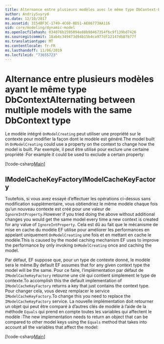 ```yaml
---
title: Alternance entre plusieurs modèles avec le même type DbContext-EF Core
author: AndriySvyryd
ms.date: 12/10/2017
ms.assetid: 3154BF3C-1749-4C60-8D51-AE86773AA116
uid: core/modeling/dynamic-model
ms.openlocfilehash: 034076b1595894e80b98467354f6c9f139bd7426
ms.sourcegitcommit: 18ab4c349473d94b15b4ca977df12147db07b77f
ms.translationtype: MT
ms.contentlocale: fr-FR
ms.lasthandoff: 11/06/2019
ms.locfileid: "73655723"
---
```

# <a name="alternating-between-multiple-models-with-the-same-dbcontext-type"></a><span data-ttu-id="bee6b-102">Alternance entre plusieurs modèles ayant le même type DbContext</span><span class="sxs-lookup"><span data-stu-id="bee6b-102">Alternating between multiple models with the same DbContext type</span></span>

<span data-ttu-id="bee6b-103">Le modèle intégré `OnModelCreating` peut utiliser une propriété sur le contexte pour modifier la façon dont le modèle est généré.</span><span class="sxs-lookup"><span data-stu-id="bee6b-103">The model built in `OnModelCreating` could use a property on the context to change how the model is built.</span></span> <span data-ttu-id="bee6b-104">Par exemple, il peut être utilisé pour exclure une certaine propriété :</span><span class="sxs-lookup"><span data-stu-id="bee6b-104">For example it could be used to exclude a certain property:</span></span>

[!code-csharp[Main](../../../samples/core/DynamicModel/DynamicContext.cs?name=Class)]

## <a name="imodelcachekeyfactory"></a><span data-ttu-id="bee6b-105">IModelCacheKeyFactory</span><span class="sxs-lookup"><span data-stu-id="bee6b-105">IModelCacheKeyFactory</span></span>

<span data-ttu-id="bee6b-106">Toutefois, si vous avez essayé d’effectuer les opérations ci-dessus sans modification supplémentaire, vous obtiendriez le même modèle chaque fois qu’un nouveau contexte est créé pour une valeur de `IgnoreIntProperty`.</span><span class="sxs-lookup"><span data-stu-id="bee6b-106">However if you tried doing the above without additional changes you would get the same model every time a new context is created for any value of `IgnoreIntProperty`.</span></span> <span data-ttu-id="bee6b-107">Cela est dû au fait que le mécanisme de mise en cache du modèle EF utilise pour améliorer les performances en appelant uniquement `OnModelCreating` une fois et en mettant en cache le modèle.</span><span class="sxs-lookup"><span data-stu-id="bee6b-107">This is caused by the model caching mechanism EF uses to improve the performance by only invoking `OnModelCreating` once and caching the model.</span></span>

<span data-ttu-id="bee6b-108">Par défaut, EF suppose que, pour un type de contexte donné, le modèle sera le même.</span><span class="sxs-lookup"><span data-stu-id="bee6b-108">By default EF assumes that for any given context type the model will be the same.</span></span> <span data-ttu-id="bee6b-109">Pour ce faire, l’implémentation par défaut de `IModelCacheKeyFactory` retourne une clé qui contient simplement le type de contexte.</span><span class="sxs-lookup"><span data-stu-id="bee6b-109">To accomplish this the default implementation of `IModelCacheKeyFactory` returns a key that just contains the context type.</span></span> <span data-ttu-id="bee6b-110">Pour changer cela, vous devez remplacer le service `IModelCacheKeyFactory`.</span><span class="sxs-lookup"><span data-stu-id="bee6b-110">To change this you need to replace the `IModelCacheKeyFactory` service.</span></span> <span data-ttu-id="bee6b-111">La nouvelle implémentation doit retourner un objet qui peut être comparé à d’autres clés de modèle à l’aide de la méthode `Equals` qui prend en compte toutes les variables qui affectent le modèle :</span><span class="sxs-lookup"><span data-stu-id="bee6b-111">The new implementation needs to return an object that can be compared to other model keys using the `Equals` method that takes into account all the variables that affect the model:</span></span>

[!code-csharp[Main](../../../samples/core/DynamicModel/DynamicModelCacheKeyFactory.cs?name=Class)]
